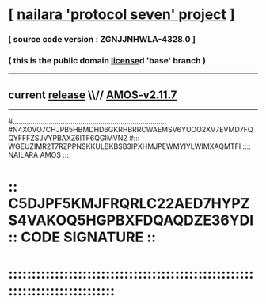 
# [ [nailara 'protocol seven' project](http://nailara.network/) ]

### [ source code version : ZGNJJNHWLA-4328.0 ]

### ( this is the public domain [license](../license)d 'base' branch )
---
## current [release](https://github.com/nailara-technologies/protocol-7/releases) \\\\// [AMOS-v2.11.7](https://github.com/nailara-technologies/protocol-7/releases/tag/AMOS-v2.11.7)
---

#.............................................................................
#N4XOVO7CHJPB5HBMDHD6GKRHBRRCWAEMSV6YUOO2XV7EVMD7FQQYFFFZSJVYPBAXZ6ITF6QGIMVN2
#::: WGEUZIMR2T7RZPPNSKKULBKBSB3IPXHMJPEWMYIYLWIMXAQMTFI :::: NAILARA AMOS :::
# :: C5DJPF5KMJFRQRLC22AED7HYPZS4VAKOQ5HGPBXFDQAQDZE36YDI :: CODE SIGNATURE ::
# ::::::::::::::::::::::::::::::::::::::::::::::::::::::::::::::::::::::::::::
